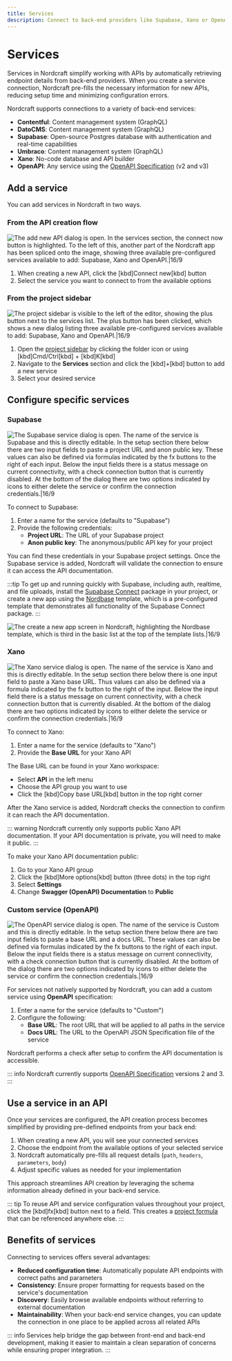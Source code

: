 ```yaml
---
title: Services
description: Connect to back-end providers like Supabase, Xano or OpenAPI-compliant services to automatically configure API endpoints in your Nordcraft project.
---
```


# Services

Services in Nordcraft simplify working with APIs by automatically retrieving endpoint details from back-end providers. When you create a service connection, Nordcraft pre-fills the necessary information for new APIs, reducing setup time and minimizing configuration errors.

Nordcraft supports connections to a variety of back-end services:

- **Contentful**: Content management system (GraphQL)
- **DatoCMS**: Content management system (GraphQL)
- **Supabase**: Open-source Postgres database with authentication and real-time capabilities
- **Umbraco**: Content management system (GraphQL)
- **Xano**: No-code database and API builder
- **OpenAPI**: Any service using the [OpenAPI Specification](https://swagger.io/resources/open-api) (v2 and v3)

## Add a service

You can add services in Nordcraft in two ways.

### From the API creation flow

![The add new API dialog is open. In the services section, the connect now button is highlighted. To the left of this, another part of the Nordcraft app has been spliced onto the image, showing three available pre-configured services available to add: Supabase, Xano and OpenAPI.|16/9](add-a-service-from-api-panel.webp 'Add a service from API panel')

1. When creating a new API, click the [kbd]Connect new[kbd] button
2. Select the service you want to connect to from the available options

### From the project sidebar

![The project sidebar is visible to the left of the editor, showing the plus button next to the services list. The plus button has been clicked, which shows a new dialog listing three available pre-configured services available to add: Supabase, Xano and OpenAPI.|16/9](add-a-service-from-project-sidebar.webp 'Add a service from project sidebar')

1. Open the [project sidebar](/the-editor/project-sidebar) by clicking the folder icon or using [kbd]Cmd/Ctrl[kbd] + [kbd]K[kbd]
2. Navigate to the **Services** section and click the [kbd]+[kbd] button to add a new service
3. Select your desired service

## Configure specific services

### Supabase

![The Supabase service dialog is open. The name of the service is Supabase and this is directly editable. In the setup section there below there are two input fields to paste a project URL and anon public key. These values can also be defined via formulas indicated by the fx buttons to the right of each input. Below the input fields there is a status message on current connectivity, with a check connection button that is currently disabled. At the bottom of the dialog there are two options indicated by icons to either delete the service or confirm the connection credentials.|16/9](configure-supabase-service.webp 'Configure Supabase service')

To connect to Supabase:

1. Enter a name for the service (defaults to "Supabase")
2. Provide the following credentials:
   - **Project URL**: The URL of your Supabase project
   - **Anon public key**: The anonymous/public API key for your project

You can find these credentials in your Supabase project settings. Once the Supabase service is added, Nordcraft will validate the connection to ensure it can access the API documentation.

:::tip
To get up and running quickly with Supabase, including auth, realtime, and file uploads, install the [Supabase Connect](https://supabase_connect.toddle.site/) package in your project, or create a new app using the [Nordbase](https://nordbase.toddle.site) template, which is a pre-configured template that demonstrates all functionality of the Supabase Connect package.
:::

![The create a new app screen in Nordcraft, highlighting the Nordbase template, which is third in the basic list at the top of the template lists.|16/9](nordbase-template.webp 'Nordbase template')

### Xano

![The Xano service dialog is open. The name of the service is Xano and this is directly editable. In the setup section there below there is one input field to paste a Xano base URL. Thus values can also be defined via a formula indicated by the fx button to the right of the input. Below the input field there is a status message on current connectivity, with a check connection button that is currently disabled. At the bottom of the dialog there are two options indicated by icons to either delete the service or confirm the connection credentials.|16/9](configure-xano-service.webp 'Configure Xano service')

To connect to Xano:

1. Enter a name for the service (defaults to "Xano")
2. Provide the **Base URL** for your Xano API

The Base URL can be found in your Xano workspace:

- Select **API** in the left menu
- Choose the API group you want to use
- Click the [kbd]Copy base URL[kbd] button in the top right corner

After the Xano service is added, Nordcraft checks the connection to confirm it can reach the API documentation.

::: warning
Nordcraft currently only supports public Xano API documentation. If your API documentation is private, you will need to make it public.
:::

To make your Xano API documentation public:

1. Go to your Xano API group
2. Click the [kbd]More options[kbd] button (three dots) in the top right
3. Select **Settings**
4. Change **Swagger (OpenAPI) Documentation** to **Public**

### Custom service (OpenAPI)

![The OpenAPI service dialog is open. The name of the service is Custom and this is directly editable. In the setup section there below there are two input fields to paste a base URL and a docs URL. These values can also be defined via formulas indicated by the fx buttons to the right of each input. Below the input fields there is a status message on current connectivity, with a check connection button that is currently disabled. At the bottom of the dialog there are two options indicated by icons to either delete the service or confirm the connection credentials.|16/9](configure-custom-service.webp 'Configure custom service')

For services not natively supported by Nordcraft, you can add a custom service using **OpenAPI** specification:

1. Enter a name for the service (defaults to "Custom")
2. Configure the following:
   - **Base URL**: The root URL that will be applied to all paths in the service
   - **Docs URL**: The URL to the OpenAPI JSON Specification file of the service

Nordcraft performs a check after setup to confirm the API documentation is accessible.

::: info
Nordcraft currently supports [OpenAPI Specification](https://swagger.io/resources/open-api/) versions 2 and 3.
:::

## Use a service in an API

Once your services are configured, the API creation process becomes simplified by providing pre-defined endpoints from your back end:

1. When creating a new API, you will see your connected services
2. Choose the endpoint from the available options of your selected service
3. Nordcraft automatically pre-fills all request details (`path`, `headers`, `parameters`, `body`)
4. Adjust specific values as needed for your implementation

This approach streamlines API creation by leveraging the schema information already defined in your back-end service.

::: tip
To reuse API and service configuration values throughout your project, click the [kbd]fx[kbd] button next to a field. This creates a [project formula](/formulas/project-formulas) that can be referenced anywhere else.
:::

## Benefits of services

Connecting to services offers several advantages:

- **Reduced configuration time**: Automatically populate API endpoints with correct paths and parameters
- **Consistency**: Ensure proper formatting for requests based on the service's documentation
- **Discovery**: Easily browse available endpoints without referring to external documentation
- **Maintainability**: When your back-end service changes, you can update the connection in one place to be applied across all related APIs

::: info
Services help bridge the gap between front-end and back-end development, making it easier to maintain a clean separation of concerns while ensuring proper integration.
:::

